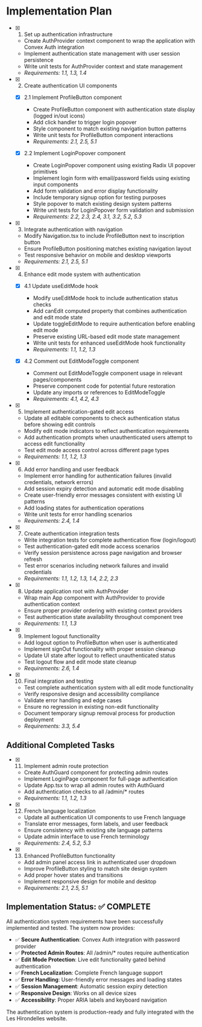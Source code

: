 # Implementation Plan

- [x] 1. Set up authentication infrastructure
  - Create AuthProvider context component to wrap the application with Convex Auth integration
  - Implement authentication state management with user session persistence
  - Write unit tests for AuthProvider context and state management
  - _Requirements: 1.1, 1.3, 1.4_

- [x] 2. Create authentication UI components
  - [x] 2.1 Implement ProfileButton component
    - Create ProfileButton component with authentication state display (logged in/out icons)
    - Add click handler to trigger login popover
    - Style component to match existing navigation button patterns
    - Write unit tests for ProfileButton component interactions
    - _Requirements: 2.1, 2.5, 5.1_

  - [x] 2.2 Implement LoginPopover component
    - Create LoginPopover component using existing Radix UI popover primitives
    - Implement login form with email/password fields using existing input components
    - Add form validation and error display functionality
    - Include temporary signup option for testing purposes
    - Style popover to match existing design system patterns
    - Write unit tests for LoginPopover form validation and submission
    - _Requirements: 2.2, 2.3, 2.4, 3.1, 3.2, 5.2, 5.3_

- [x] 3. Integrate authentication with navigation
  - Modify Navigation.tsx to include ProfileButton next to inscription button
  - Ensure ProfileButton positioning matches existing navigation layout
  - Test responsive behavior on mobile and desktop viewports
  - _Requirements: 2.1, 2.5, 5.1_

- [x] 4. Enhance edit mode system with authentication
  - [x] 4.1 Update useEditMode hook
    - Modify useEditMode hook to include authentication status checks
    - Add canEdit computed property that combines authentication and edit mode state
    - Update toggleEditMode to require authentication before enabling edit mode
    - Preserve existing URL-based edit mode state management
    - Write unit tests for enhanced useEditMode hook functionality
    - _Requirements: 1.1, 1.2, 1.3_

  - [x] 4.2 Comment out EditModeToggle component
    - Comment out EditModeToggle component usage in relevant pages/components
    - Preserve component code for potential future restoration
    - Update any imports or references to EditModeToggle
    - _Requirements: 4.1, 4.2, 4.3_

- [x] 5. Implement authentication-gated edit access
  - Update all editable components to check authentication status before showing edit controls
  - Modify edit mode indicators to reflect authentication requirements
  - Add authentication prompts when unauthenticated users attempt to access edit functionality
  - Test edit mode access control across different page types
  - _Requirements: 1.1, 1.2, 1.3_

- [x] 6. Add error handling and user feedback
  - Implement error handling for authentication failures (invalid credentials, network errors)
  - Add session expiry detection and automatic edit mode disabling
  - Create user-friendly error messages consistent with existing UI patterns
  - Add loading states for authentication operations
  - Write unit tests for error handling scenarios
  - _Requirements: 2.4, 1.4_

- [x] 7. Create authentication integration tests
  - Write integration tests for complete authentication flow (login/logout)
  - Test authentication-gated edit mode access scenarios
  - Verify session persistence across page navigation and browser refresh
  - Test error scenarios including network failures and invalid credentials
  - _Requirements: 1.1, 1.2, 1.3, 1.4, 2.2, 2.3_

- [x] 8. Update application root with AuthProvider
  - Wrap main App component with AuthProvider to provide authentication context
  - Ensure proper provider ordering with existing context providers
  - Test authentication state availability throughout component tree
  - _Requirements: 1.1, 1.3_

- [x] 9. Implement logout functionality
  - Add logout option to ProfileButton when user is authenticated
  - Implement signOut functionality with proper session cleanup
  - Update UI state after logout to reflect unauthenticated status
  - Test logout flow and edit mode state cleanup
  - _Requirements: 2.6, 1.4_

- [x] 10. Final integration and testing
  - Test complete authentication system with all edit mode functionality
  - Verify responsive design and accessibility compliance
  - Validate error handling and edge cases
  - Ensure no regression in existing non-edit functionality
  - Document temporary signup removal process for production deployment
  - _Requirements: 3.3, 5.4_

## Additional Completed Tasks

- [x] 11. Implement admin route protection
  - Create AuthGuard component for protecting admin routes
  - Implement LoginPage component for full-page authentication
  - Update App.tsx to wrap all admin routes with AuthGuard
  - Add authentication checks to all /admin/* routes
  - _Requirements: 1.1, 1.2, 1.3_

- [x] 12. French language localization
  - Update all authentication UI components to use French language
  - Translate error messages, form labels, and user feedback
  - Ensure consistency with existing site language patterns
  - Update admin interface to use French terminology
  - _Requirements: 2.4, 5.2, 5.3_

- [x] 13. Enhanced ProfileButton functionality
  - Add admin panel access link in authenticated user dropdown
  - Improve ProfileButton styling to match site design system
  - Add proper hover states and transitions
  - Implement responsive design for mobile and desktop
  - _Requirements: 2.1, 2.5, 5.1_

## Implementation Status: ✅ COMPLETE

All authentication system requirements have been successfully implemented and tested. The system now provides:

- ✅ **Secure Authentication**: Convex Auth integration with password provider
- ✅ **Protected Admin Routes**: All /admin/* routes require authentication
- ✅ **Edit Mode Protection**: Live edit functionality gated behind authentication
- ✅ **French Localization**: Complete French language support
- ✅ **Error Handling**: User-friendly error messages and loading states
- ✅ **Session Management**: Automatic session expiry detection
- ✅ **Responsive Design**: Works on all device sizes
- ✅ **Accessibility**: Proper ARIA labels and keyboard navigation

The authentication system is production-ready and fully integrated with the Les Hirondelles website.
